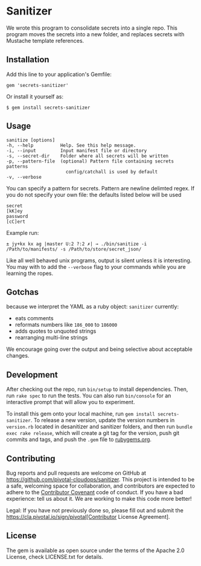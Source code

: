 # Sanitizer

We wrote this program to consolidate secrets into a single repo.
This program moves the secrets into a new folder, and replaces secrets with Mustache template references.


## Installation

Add this line to your application's Gemfile:

```
gem 'secrets-sanitizer'
```

Or install it yourself as:

    $ gem install secrets-sanitizer

## Usage

```
sanitize [options]
-h, --help          Help. See this help message.
-i, --input         Input manifest file or directory
-s, --secret-dir    Folder where all secrets will be written
-p, --pattern-file  (optional) Pattern file containing secrets patterns
                      config/catchall is used by default
-v, --verbose
```

You can specify a pattern for secrets.  Pattern are newline delimted regex.  If you do not specify your own file: the defaults listed below will be used

```
secret
[kK]ey
password
[cC]ert
```



Example run:



```
± jy+kx kx ag |master U:2 ?:2 ✗| → ./bin/sanitize -i /Path/to/manifests/ -s /Path/to/store/secret_json/
```

Like all well behaved unix programs, output is silent unless it is interesting.  You may with to add the `--verbose` flag to your commands while you are learning the ropes.


## Gotchas

because we interpret the YAML as a ruby object: `sanitizer` currently:

* eats comments
* reformats numbers like `186_000` to `186000`
* adds quotes to unquoted strings
* rearranging multi-line strings

We encourage going over the output and being selective about acceptable changes.


## Development

After checking out the repo, run `bin/setup` to install dependencies. Then, run `rake spec` to run the tests. You can also run `bin/console` for an interactive prompt that will allow you to experiment.

To install this gem onto your local machine, run `gem install secrets-sanitizer`. To release a new version, update the version numbers in `version.rb` located in desanitizer and sanitizer folders, and then run `bundle exec rake release`, which will create a git tag for the version, push git commits and tags, and push the `.gem` file to [rubygems.org](https://rubygems.org).

## Contributing

Bug reports and pull requests are welcome on GitHub at https://github.com/pivotal-cloudops/sanitizer. This project is intended to be a safe, welcoming space for collaboration, and contributors are expected to adhere to the [Contributor Covenant](http://contributor-covenant.org) code of conduct.  If you have a bad experience: tell us about it.  We are working to make this code more better!

Legal:
If you have not previously done so, please fill out and
submit the https://cla.pivotal.io/sign/pivotal[Contributor License Agreement].


## License

The gem is available as open source under the terms of the Apache 2.0 License, check LICENSE.txt for details.

